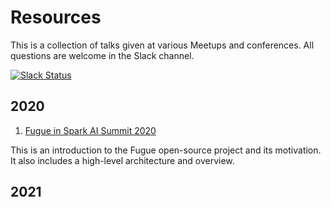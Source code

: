 # Resources

This is a collection of talks given at various Meetups and conferences. All questions are welcome in the Slack channel.

[![Slack Status](https://img.shields.io/badge/slack-join_chat-white.svg?logo=slack&style=social)](https://join.slack.com/t/fugue-project/shared_invite/zt-jl0pcahu-KdlSOgi~fP50TZWmNxdWYQ)

## 2020

1. [Fugue in Spark AI Summit 2020](https://www.youtube.com/watch?v=BBd4b2pMk0c)

This is an introduction to the Fugue open-source project and its motivation. It also includes a high-level architecture and overview.

## 2021